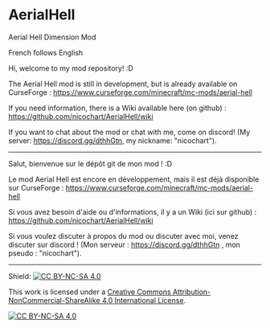 # AerialHell
 Aerial Hell Dimension Mod

French follows English

Hi, welcome to my mod repository! :D

The Aerial Hell mod is still in development, but is already available on CurseForge : https://www.curseforge.com/minecraft/mc-mods/aerial-hell

If you need information, there is a Wiki available here (on github) : https://github.com/nicochart/AerialHell/wiki

If you want to chat about the mod or chat with me, come on discord! (My server: https://discord.gg/dthhGtn, my nickname: "nicochart").

-----

Salut, bienvenue sur le dépôt git de mon mod ! :D

Le mod Aerial Hell est encore en développement, mais il est déjà disponible sur CurseForge : https://www.curseforge.com/minecraft/mc-mods/aerial-hell

Si vous avez besoin d'aide ou d'informations, il y a un Wiki (ici sur github) : https://github.com/nicochart/AerialHell/wiki

Si vous voulez discuter à propos du mod ou discuter avec moi, venez discuter sur discord ! (Mon serveur : https://discord.gg/dthhGtn , mon pseudo : "nicochart").

-----

Shield: [![CC BY-NC-SA 4.0][cc-by-nc-sa-shield]][cc-by-nc-sa]

This work is licensed under a
[Creative Commons Attribution-NonCommercial-ShareAlike 4.0 International License][cc-by-nc-sa].

[![CC BY-NC-SA 4.0][cc-by-nc-sa-image]][cc-by-nc-sa]

[cc-by-nc-sa]: http://creativecommons.org/licenses/by-nc-sa/4.0/
[cc-by-nc-sa-image]: https://licensebuttons.net/l/by-nc-sa/4.0/88x31.png
[cc-by-nc-sa-shield]: https://img.shields.io/badge/License-CC%20BY--NC--SA%204.0-lightgrey.svg